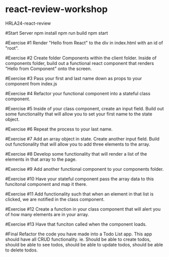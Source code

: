 # react-review-workshop

HRLA24-react-review

#Start Server
npm install
npm run build
npm start

#Exercise #1
Render "Hello from React" to the div in index.html with an id of "root".

#Exercise #2
Create folder Components within the client folder. Inside of components folder, build out a functional react component that renders "Hello from Component" onto the screen.

#Exercise #3
Pass your first and last name down as props to your component from index.js

#Exercise #4
Refactor your functional component into a stateful class component.

#Exercise #5
Inside of your class component, create an input field. Build out some functionality that will allow you to set your first name to the state object.

#Exercise #6
Repeat the process to your last name.

#Exercise #7
Add an array object in state. Create another input field. Build out functionality that will allow you to add three elements to the array.

#Exercise #8
Develop some functionality that will render a list of the elements in that array to the page.

#Exercise #9
Add another functional component to your components folder.

#Exercise #10
Have your stateful component pass the array data to this funcitonal component and map it there.

#Exercise #11
Add functionality such that when an element in that list is clicked, we are notified in the class component.

#Exercise #12
Create a function in your class component that will alert you of how many elements are in your array.

#Exercise #13
Have that funciton called when the component loads.

#Final
Refactor the code you have made into a Todo List app. This app should have all CRUD functionality. ie. Should be able to create todos, should be able to see todos, should be able to update todos, should be able to delete todos.
